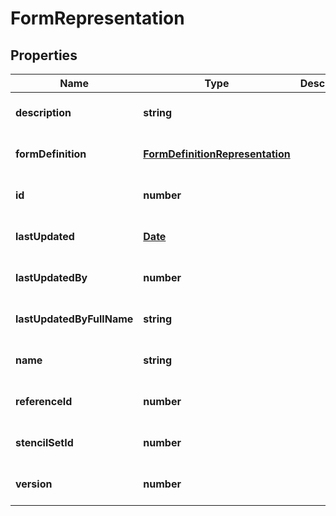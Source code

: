 # FormRepresentation

## Properties
Name | Type | Description | Notes
------------ | ------------- | ------------- | -------------
**description** | **string** |  | [optional] [default to null]
**formDefinition** | [**FormDefinitionRepresentation**](FormDefinitionRepresentation.md) |  | [optional] [default to null]
**id** | **number** |  | [optional] [default to null]
**lastUpdated** | [**Date**](Date.md) |  | [optional] [default to null]
**lastUpdatedBy** | **number** |  | [optional] [default to null]
**lastUpdatedByFullName** | **string** |  | [optional] [default to null]
**name** | **string** |  | [optional] [default to null]
**referenceId** | **number** |  | [optional] [default to null]
**stencilSetId** | **number** |  | [optional] [default to null]
**version** | **number** |  | [optional] [default to null]


